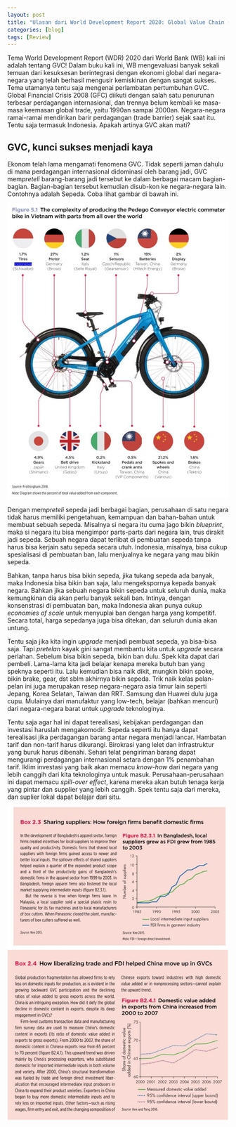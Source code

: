 ```yaml
---
layout: post
title: "Ulasan dari World Development Report 2020: Global Value Chain (GVC) dan pertumbuhan"
categories: [blog]
tags: [Review]
---
```


Tema World Development Report (WDR) 2020 dari World Bank (WB) kali ini adalah tentang GVC! Dalam buku kali ini, WB mengevaluasi banyak sekali temuan dari kesuksesan berintegrasi dengan ekonomi global dari negara-negara yang telah berhasil mengusir kemiskinan dengan sangat sukses. Tema utamanya tentu saja mengenai perlambatan pertumbuhan GVC. Global Financial Crisis 2008 (GFC) diikuti dengan salah satu penurunan terbesar perdagangan internasional, dan trennya belum kembali ke masa-masa keemasan global trade, yaitu 1990an sampai 2000an. Negara-negara ramai-ramai mendirikan barir perdagangan (trade barrier) sejak saat itu. Tentu saja termasuk Indonesia. Apakah artinya GVC akan mati?

## GVC, kunci sukses menjadi kaya
Ekonom telah lama mengamati fenomena GVC. Tidak seperti jaman dahulu di mana perdagangan internasional didominasi oleh barang jadi, GVC mem*preteli* barang-barang jadi tersebut ke dalam berbagai macam bagian-bagian. Bagian-bagian tersebut kemudian disub-kon ke negara-negara lain. Contohnya adalah Sepeda. Coba lihat gambar di bawah ini.

![Gambar GVC Sepeda dari Halaman 120](/images/sepeda.jpg "GVC Sepeda")

Dengan mem*preteli* sepeda jadi berbagai bagian, perusahaan di satu negara tidak harus memiliki pengetahuan, kemampuan dan bahan-bahan untuk membuat sebuah sepeda. Misalnya si negara itu cuma jago bikin *blueprint*, maka si negara itu bisa mengimpor parts-parts dari negara lain, trus dirakit jadi sepeda. Sebuah negara dapat terlibat di pembuatan sepeda tanpa harus bisa kerjain satu sepeda secara utuh. Indonesia, misalnya, bisa cukup spesialisasi di pembuatan ban, lalu menjualnya ke negara yang mau bikin sepeda.

Bahkan, tanpa harus bisa bikin sepeda, jika tukang sepeda ada banyak, maka Indonesia bisa bikin ban saja, lalu mengekspornya kepada banyak negara. Bahkan jika sebuah negara bikin sepeda untuk seluruh dunia, maka kemungkinan dia akan perlu banyak sekali ban. Intinya, dengan konsenstrasi di pembuatan ban, maka Indonesia akan punya cukup *economies of scale* untuk menyuplai ban dengan harga yang kompetitif. Secara total, harga sepedanya juga bisa ditekan, dan seluruh dunia akan untung.

Tentu saja jika kita ingin *upgrade* menjadi pembuat sepeda, ya bisa-bisa saja. Tapi *pretelan* kayak gini sangat membantu kita untuk *upgrade* secara perlahan. Sebelum bisa bikin sepeda, bikin ban dulu. Spek kita dapat dari pembeli. Lama-lama kita jadi belajar kenapa mereka butuh ban yang speknya seperti itu. Lalu kemudian bisa naik dikit, mungkin bikin spoke, bikin brake, gear, dst sblm akhirnya bikin sepeda. Trik naik kelas pelan-pelan ini juga merupakan resep negara-negara asia timur lain seperti Jepang, Korea Selatan, Taiwan dan RRT. Samsung dan Huawei dulu juga cupu. Mulainya dari manufaktur yang low-tech, belajar (bahkan mencuri) dari negara-negara barat untuk *upgrade* teknologinya.

Tentu saja agar hal ini dapat terealisasi, kebijakan perdagangan dan investasi haruslah mengakomodir. Sepeda seperti itu hanya dapat terealisasi jika perdagangan barang antar negara menjadi lancar. Hambatan tarif dan non-tarif harus dikurangi. Birokrasi yang lelet dan infrastruktur yang buruk harus dibenahi. Sehari telat pengiriman barang dapat mengurangi perdagangan internasional setara dengan 1% penambahan tarif. Iklim investasi yang baik akan memacu *know-how* dari negara yang lebih canggih dari kita teknologinya untuk masuk. Perusahaan-perusahaan ini dapat memacu *spill-over effect*, karena mereka akan butuh tenaga kerja yang pintar dan supplier yang lebih canggih. Spek tentu saja dari mereka, dan suplier lokal dapat belajar dari situ.

![Gambar Dampak FDI dari Halaman 45](/images/Capture1.JPG "GVC FDI")
![Gambar Dampak Trade dari Halaman 450](/images/Capture2.JPG "GVC Trade")

